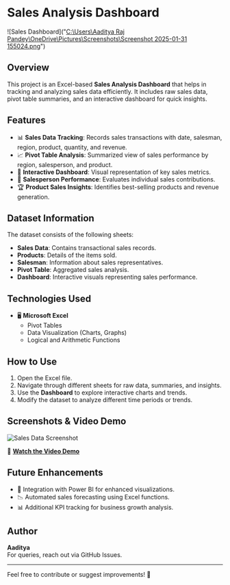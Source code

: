 # Sales Analysis Dashboard

![Sales Dashboard]("[C:\Users\Aaditya Raj Pandey\OneDrive\Pictures\Screenshots\Screenshot 2025-01-31 155024.png](https://github.com/aaditya620321/Sales-Analysis-Dashboard/blob/main/Screenshots/Dashboard.png)")

## Overview
This project is an Excel-based **Sales Analysis Dashboard** that helps in tracking and analyzing sales data efficiently. It includes raw sales data, pivot table summaries, and an interactive dashboard for quick insights.

## Features
- 📊 **Sales Data Tracking**: Records sales transactions with date, salesman, region, product, quantity, and revenue.
- 📈 **Pivot Table Analysis**: Summarized view of sales performance by region, salesperson, and product.
- 📌 **Interactive Dashboard**: Visual representation of key sales metrics.
- 👥 **Salesperson Performance**: Evaluates individual sales contributions.
- 🏆 **Product Sales Insights**: Identifies best-selling products and revenue generation.

## Dataset Information
The dataset consists of the following sheets:
- **Sales Data**: Contains transactional sales records.
- **Products**: Details of the items sold.
- **Salesman**: Information about sales representatives.
- **Pivot Table**: Aggregated sales analysis.
- **Dashboard**: Interactive visuals representing sales performance.

## Technologies Used
- 🖥️ **Microsoft Excel**
  - Pivot Tables
  - Data Visualization (Charts, Graphs)
  - Logical and Arithmetic Functions

## How to Use
1. Open the Excel file.
2. Navigate through different sheets for raw data, summaries, and insights.
3. Use the **Dashboard** to explore interactive charts and trends.
4. Modify the dataset to analyze different time periods or trends.

## Screenshots & Video Demo
![Sales Data Screenshot](path/to/sales-data-screenshot.png)

🎥 **[Watch the Video Demo](path/to/video.mp4)**

## Future Enhancements
- 🚀 Integration with Power BI for enhanced visualizations.
- 📉 Automated sales forecasting using Excel functions.
- 📊 Additional KPI tracking for business growth analysis.

## Author
**Aaditya**  
For queries, reach out via GitHub Issues.

---
Feel free to contribute or suggest improvements! 🚀

